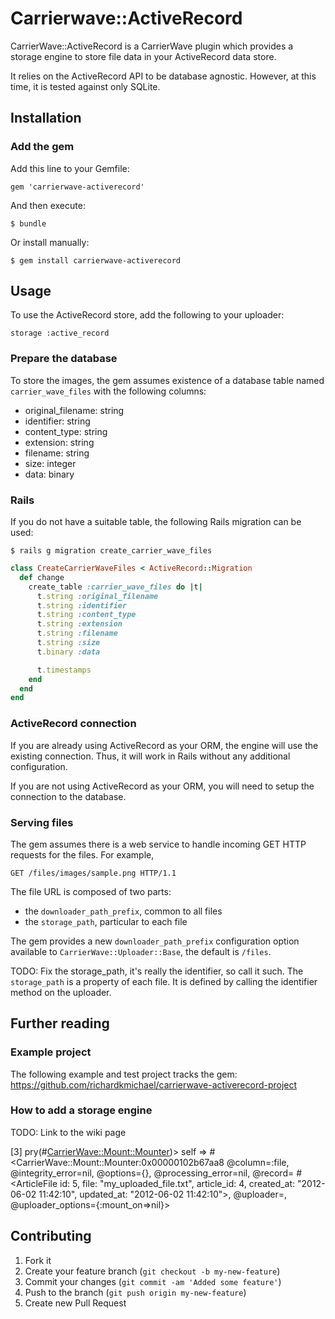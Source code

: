 # Carrierwave::ActiveRecord

CarrierWave::ActiveRecord is a CarrierWave plugin which provides a
storage engine to store file data in your ActiveRecord data store.

It relies on the ActiveRecord API to be database agnostic.  However, at
this time, it is tested against only SQLite.

## Installation

### Add the gem

Add this line to your Gemfile:

    gem 'carrierwave-activerecord'

And then execute:

    $ bundle

Or install manually:

    $ gem install carrierwave-activerecord

## Usage

To use the ActiveRecord store, add the following to your uploader:

    storage :active_record

### Prepare the database

To store the images, the gem assumes existence of a database table named
`carrier_wave_files` with the following columns:

* original_filename: string
* identifier: string
* content_type: string
* extension: string
* filename: string
* size: integer
* data: binary

### Rails

If you do not have a suitable table, the following Rails migration can be used:

    $ rails g migration create_carrier_wave_files

```ruby
class CreateCarrierWaveFiles < ActiveRecord::Migration
  def change
    create_table :carrier_wave_files do |t|
      t.string :original_filename
      t.string :identifier
      t.string :content_type
      t.string :extension
      t.string :filename
      t.string :size
      t.binary :data

      t.timestamps
    end
  end
end
```

### ActiveRecord connection

If you are already using ActiveRecord as your ORM, the engine will
use the existing connection.  Thus, it will work in Rails without any
additional configuration.

If you are not using ActiveRecord as your ORM, you will need to setup
the connection to the database.

### Serving files

The gem assumes there is a web service to handle incoming GET HTTP
requests for the files. For example,

`GET /files/images/sample.png HTTP/1.1`

The file URL is composed of two parts:

* the `downloader_path_prefix`, common to all files
* the `storage_path`, particular to each file

The gem provides a new `downloader_path_prefix` configuration option
available to `CarrierWave::Uploader::Base`, the default is `/files`.

TODO: Fix the storage_path, it's really the identifier, so call it such.
The `storage_path` is a property of each file.  It is defined by calling
the identifier method on the uploader.


## Further reading

### Example project

The following example and test project tracks the gem:
https://github.com/richardkmichael/carrierwave-activerecord-project

### How to add a storage engine

TODO: Link to the wiki page

[3] pry(#<CarrierWave::Mount::Mounter>)> self
=> #<CarrierWave::Mount::Mounter:0x00000102b67aa8
 @column=:file,
 @integrity_error=nil,
 @options={},
 @processing_error=nil,
 @record=
  #<ArticleFile id: 5, file: "my_uploaded_file.txt", article_id: 4, created_at: "2012-06-02 11:42:10", updated_at: "2012-06-02 11:42:10">,
 @uploader=,
 @uploader_options={:mount_on=>nil}>

## Contributing

1. Fork it
2. Create your feature branch (`git checkout -b my-new-feature`)
3. Commit your changes (`git commit -am 'Added some feature'`)
4. Push to the branch (`git push origin my-new-feature`)
5. Create new Pull Request
